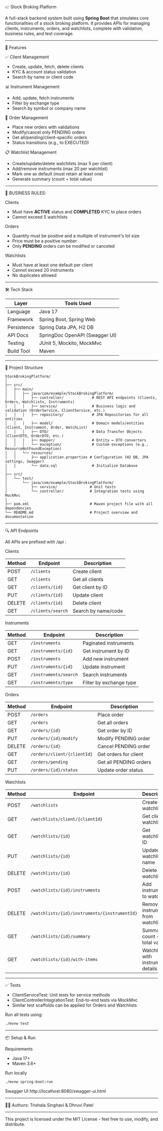 📈 Stock Broking Platform

A full-stack backend system built using **Spring Boot** that simulates core functionalities of a stock broking platform. It provides APIs for managing clients, instruments, orders, and watchlists, complete with validation, business rules, and test coverage.

---

🚀 Features

✅ Client Management
- Create, update, fetch, delete clients
- KYC & account status validation
- Search by name or client code

📊 Instrument Management
- Add, update, fetch instruments
- Filter by exchange type
- Search by symbol or company name

📝 Order Management
- Place new orders with validations
- Modify/cancel only PENDING orders
- Get all/pending/client-specific orders
- Status transitions (e.g., to EXECUTED)

📋 Watchlist Management
- Create/update/delete watchlists (max 5 per client)
- Add/remove instruments (max 20 per watchlist)
- Mark one as default (must retain at least one)
- Generate summary (count + total value)

---

🧠 BUSINESS RULES:

Clients
- Must have **ACTIVE** status and **COMPLETED** KYC to place orders
- Cannot exceed 5 watchlists

Orders
- Quantity must be positive and a multiple of instrument's lot size
- Price must be a positive number
- Only **PENDING** orders can be modified or canceled

Watchlists
- Must have at least one default per client
- Cannot exceed 20 instruments
- No duplicates allowed

---

🛠️ Tech Stack

| Layer           | Tools Used                     |
|-----------------|--------------------------------|
| Language        | Java 17                        |
| Framework       | Spring Boot, Spring Web        |
| Persistence     | Spring Data JPA, H2 DB         |
| API Docs        | SpringDoc OpenAPI (Swagger UI) |
| Testing         | JUnit 5, Mockito, MockMvc      |
| Build Tool      | Maven                          |

---

📂 Project Structure
```
StockBrokingPlatform/
│
├── src/
│   ├── main/
│   │   ├── java/com/example/StockBrokingPlatform/
│   │   │   ├── controller/             # REST API endpoints (Clients, Orders, Watchlists, Instruments)
│   │   │   ├── service/                # Business logic and validation (OrderService, ClientService, etc.)
│   │   │   ├── repository/             # JPA Repositories for all entities
│   │   │   ├── model/                  # Domain models/entities (Client, Instrument, Order, WatchList)
│   │   │   ├── DTO/                    # Data Transfer Objects (ClientDTO, OrderDTO, etc.)
│   │   │   ├── mapper/                 # Entity ↔ DTO converters
│   │   │   └── exception/              # Custom exceptions (e.g., ResourceNotFoundException)
│   │   └── resources/
│   │       ├── application.properties # Configuration (H2 DB, JPA settings, Swagger)
│   │       └── data.sql                # Initialize Database
│
├── src/
│   └── test/
│       └── java/com/example/StockBrokingPlatform/
│           ├── service/               # Unit tests 
│           └── controller/            # Integration tests using MockMvc
│
├── pom.xml                            # Maven project file with all dependencies
└── README.md                          # Project overview and documentation
```


---

🔍 API Endpoints

All APIs are prefixed with /api :

Clients

| Method | Endpoint              | Description               |
|--------|-----------------------|---------------------------|
| POST   | `/clients`            | Create client             |
| GET    | `/clients`            | Get all clients           |
| GET    | `/clients/{id}`       | Get client by ID          |
| PUT    | `/clients/{id}`       | Update client             |
| DELETE | `/clients/{id}`       | Delete client             |
| GET    | `/clients/search`     | Search by name/code       |

Instruments

| Method | Endpoint              | Description               |
|--------|-----------------------|---------------------------|
| GET    | `/instruments`        | Paginated instruments     |
| GET    | `/instruments/{id}`   | Get instrument by ID      |
| POST   | `/instruments`        | Add new instrument        |
| PUT    | `/instruments/{id}`   | Update instrument         |
| GET    | `/instruments/search` | Search instruments        |
| GET    | `/instruments/type`   | Filter by exchange type   |

Orders

| Method | Endpoint                   | Description                  |
|--------|----------------------------|------------------------------|
| POST   | `/orders`                  | Place order                  |
| GET    | `/orders`                  | Get all orders               |
| GET    | `/orders/{id}`             | Get order by ID              |
| PUT    | `/orders/{id}/modify`      | Modify PENDING order         |
| DELETE | `/orders/{id}`             | Cancel PENDING order         |
| GET    | `/orders/client/{clientId}`| Get orders for client        |
| GET    | `/orders/pending`          | Get all PENDING orders       |
| PUT    | `/orders/{id}/status`      | Update order status          |

Watchlists

| Method | Endpoint                                      | Description                         |
|--------|-----------------------------------------------|-------------------------------------|
| POST   | `/watchlists`                                 | Create watchlist                    |
| GET    | `/watchlists/client/{clientId}`               | Get client’s watchlists             |
| GET    | `/watchlists/{id}`                            | Get watchlist by ID                 |
| PUT    | `/watchlists/{id}`                            | Update watchlist name               |
| DELETE | `/watchlists/{id}`                            | Delete watchlist                    |
| POST   | `/watchlists/{id}/instruments`                | Add instrument to watchlist         |
| DELETE | `/watchlists/{id}/instruments/{instrumentId}` | Remove instrument from watchlist    |
| GET    | `/watchlists/{id}/summary`                    | Summary: count + total value        |
| GET    | `/watchlists/{id}/with-items`                 | Watchlist with instrument details   |

---

✅ Tests

- ClientServiceTest: Unit tests for service methods
- ClientControllerIntegrationTest: End-to-end tests via MockMvc
- Similar test scaffolds can be applied for Orders and Watchlists

Run all tests using:
```bash
./mvnw test
````

---

📦 Setup & Run

Requirements

* Java 17+
* Maven 3.6+

Run locally

```bash
./mvnw spring-boot:run
```

Swagger UI
http://localhost:8080/swagger-ui.html

---

👩‍💻 Authors:
Trishala Singhavi & Dhruvi Patel

---

This project is licensed under the MIT License - feel free to use, modify, and distribute.
